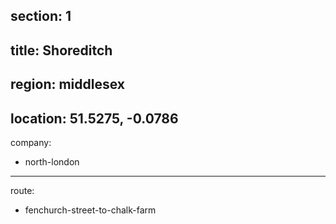 section: 1
----
title: Shoreditch
----
region: middlesex
----
location: 51.5275, -0.0786
----
company:
- north-london
----
route:
- fenchurch-street-to-chalk-farm
